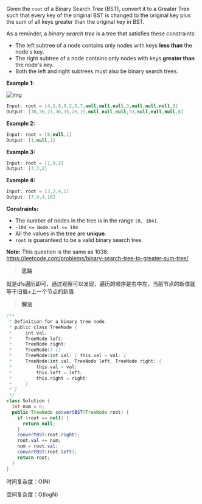 Given the `root` of a Binary Search Tree (BST), convert it to a Greater Tree such that every key of the original BST is changed to the original key plus the sum of all keys greater than the original key in BST.

As a reminder, a *binary search tree* is a tree that satisfies these constraints:

- The left subtree of a node contains only nodes with keys **less than** the node's key.
- The right subtree of a node contains only nodes with keys **greater than** the node's key.
- Both the left and right subtrees must also be binary search trees.

 

**Example 1:**

![img](https://assets.leetcode.com/uploads/2019/05/02/tree.png)

```java
Input: root = [4,1,6,0,2,5,7,null,null,null,3,null,null,null,8]
Output: [30,36,21,36,35,26,15,null,null,null,33,null,null,null,8]
```

**Example 2:**

```java
Input: root = [0,null,1]
Output: [1,null,1]
```

**Example 3:**

```java
Input: root = [1,0,2]
Output: [3,3,2]
```

**Example 4:**

```java
Input: root = [3,2,4,1]
Output: [7,9,4,10]
```

 

**Constraints:**

- The number of nodes in the tree is in the range `[0, 104]`.
- `-104 <= Node.val <= 104`
- All the values in the tree are **unique**.
- `root` is guaranteed to be a valid binary search tree.

 

**Note:** This question is the same as 1038: https://leetcode.com/problems/binary-search-tree-to-greater-sum-tree/

> **思路**

就是dfs遍历即可，通过观察可以发现，遍历的顺序是右中左，当前节点的新值就等于旧值+上一个节点的新值

> **解法**

```java
/**
 * Definition for a binary tree node.
 * public class TreeNode {
 *     int val;
 *     TreeNode left;
 *     TreeNode right;
 *     TreeNode() {}
 *     TreeNode(int val) { this.val = val; }
 *     TreeNode(int val, TreeNode left, TreeNode right) {
 *         this.val = val;
 *         this.left = left;
 *         this.right = right;
 *     }
 * }
 */
class Solution {
  int num = 0;
  public TreeNode convertBST(TreeNode root) {
    if (root == null) {
      return null;
    }
    convertBST(root.right);
    root.val += num;
    num = root.val;
    convertBST(root.left);
    return root;
  }
}
```

时间复杂度：O(N)

空间复杂度：O(logN)